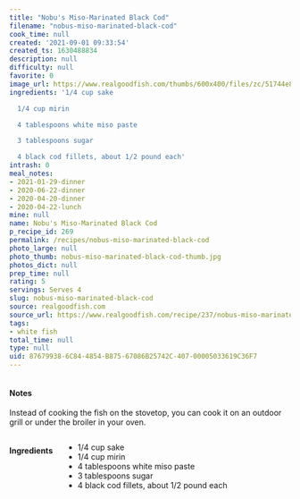 ```yaml
---
title: "Nobu's Miso-Marinated Black Cod"
filename: "nobus-miso-marinated-black-cod"
cook_time: null
created: '2021-09-01 09:33:54'
created_ts: 1630488834
description: null
difficulty: null
favorite: 0
image_url: https://www.realgoodfish.com/thumbs/600x400/files/zc/51744e8474c5b601a70000b5_w540_sfit__27740.jpg
ingredients: '1/4 cup sake

  1/4 cup mirin

  4 tablespoons white miso paste

  3 tablespoons sugar

  4 black cod fillets, about 1/2 pound each'
intrash: 0
meal_notes:
- 2021-01-29-dinner
- 2020-06-22-dinner
- 2020-04-20-dinner
- 2020-04-22-lunch
mine: null
name: Nobu's Miso-Marinated Black Cod
p_recipe_id: 269
permalink: /recipes/nobus-miso-marinated-black-cod
photo_large: null
photo_thumb: nobus-miso-marinated-black-cod-thumb.jpg
photos_dict: null
prep_time: null
rating: 5
servings: Serves 4
slug: nobus-miso-marinated-black-cod
source: realgoodfish.com
source_url: https://www.realgoodfish.com/recipe/237/nobus-miso-marinated-black-cod-recipe
tags:
- white fish
total_time: null
type: null
uid: 87679938-6C84-4854-B875-67086B25742C-407-00005033619C36F7
---
```

<div class="columns large-7 small-12" id="writeup">		<div id="notes"><h4>Notes</h4>
<div class="box box-notes"><p>Instead of cooking the fish on the stovetop, you can cook it on an outdoor grill or under the broiler in your oven.</p>
</div></div>	</div><!-- #writeup -->
</div><!-- #row-one -->
<div class="row" id="row-two">	<div class="columns large-4 small-12" id="ingredients"><h4>Ingredients</h4><div class="box box-ingredients content"><ul>
<li>1/4 cup sake</li>
<li>1/4 cup mirin</li>
<li>4 tablespoons white miso paste</li>
<li>3 tablespoons sugar</li>
<li>4 black cod fillets, about 1/2 pound each</li>
</ul>
</div>	</div>	<div class="columns large-6 small-12" id="directions">	</div>